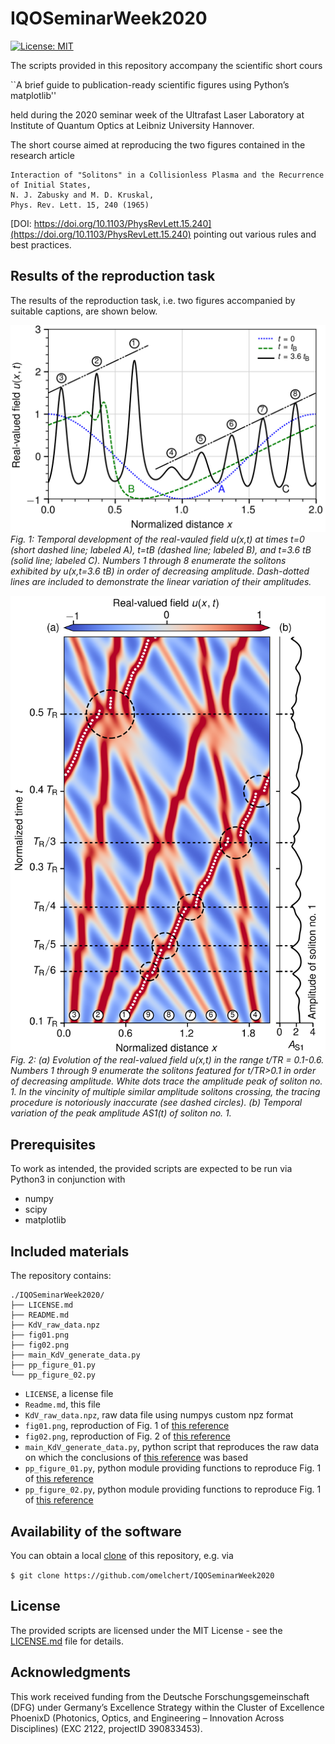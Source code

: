 # IQOSeminarWeek2020 

[![License: MIT](https://img.shields.io/badge/License-MIT-green.svg)](https://opensource.org/licenses/MIT)

The scripts provided in this repository accompany the scientific short cours

``A brief guide to publication-ready scientific figures using Python’s matplotlib''

held during the 2020 seminar week of the Ultrafast Laser Laboratory at
Institute of Quantum Optics at Leibniz University Hannover.

The short course aimed at reproducing the two figures contained in the research article

    Interaction of "Solitons" in a Collisionless Plasma and the Recurrence of Initial States,
    N. J. Zabusky and M. D. Kruskal,
    Phys. Rev. Lett. 15, 240 (1965)


[DOI: https://doi.org/10.1103/PhysRevLett.15.240](https://doi.org/10.1103/PhysRevLett.15.240) pointing out various rules and best practices.

## Results of the reproduction task

The results of the reproduction task, i.e. two figures accompanied by suitable captions, are shown below.

![](https://github.com/omelchert/IQOSeminarWeek2020/blob/master/fig01.png)
*Fig. 1: Temporal development of the real-vauled field u(x,t) at times t=0 (short
dashed line; labeled A), t=tB (dashed line; labeled B), and t=3.6 tB (solid
line; labeled C).  Numbers 1 through 8 enumerate the solitons exhibited by
u(x,t=3.6 tB) in order of decreasing amplitude. Dash-dotted lines are included
to demonstrate the linear variation of their amplitudes.*

![](https://github.com/omelchert/IQOSeminarWeek2020/blob/master/fig02.png)
*Fig. 2: (a) Evolution of the real-valued field u(x,t) in the range t/TR =
0.1-0.6.  Numbers 1 through 9 enumerate the solitons featured for t/TR>0.1 in
order of decreasing amplitude.  White dots trace the amplitude peak of soliton
no. 1. In the vincinity of multiple similar amplitude solitons crossing, the
tracing procedure is notoriously inaccurate (see dashed circles).  (b) Temporal
variation of the peak amplitude AS1(t) of soliton no. 1.*

## Prerequisites

To work as intended, the provided scripts are expected to be run via Python3 in
conjunction with

* numpy
* scipy
* matplotlib

## Included materials

The repository contains:

```
./IQOSeminarWeek2020/
├── LICENSE.md
├── README.md
├── KdV_raw_data.npz
├── fig01.png
├── fig02.png
├── main_KdV_generate_data.py
├── pp_figure_01.py
└── pp_figure_02.py
```

* `LICENSE`, a license file
* `Readme.md`, this file
* `KdV_raw_data.npz`, raw data file using numpys custom npz format
* `fig01.png`, reproduction of Fig. 1 of [this reference](https://doi.org/10.1103/PhysRevLett.15.240)
* `fig02.png`, reproduction of Fig. 2 of [this reference](https://doi.org/10.1103/PhysRevLett.15.240)
* `main_KdV_generate_data.py`, python script that reproduces the raw data on which the conclusions of [this reference](https://doi.org/10.1103/PhysRevLett.15.240) was based
* `pp_figure_01.py`, python module providing functions to reproduce Fig. 1 of [this reference](https://doi.org/10.1103/PhysRevLett.15.240)
* `pp_figure_02.py`, python module providing functions to reproduce Fig. 1 of [this reference](https://doi.org/10.1103/PhysRevLett.15.240)


## Availability of the software

You can obtain a local [clone](https://help.github.com/en/github/creating-cloning-and-archiving-repositories/cloning-a-repository) of this repository, e.g. via

``$ git clone https://github.com/omelchert/IQOSeminarWeek2020``

## License

The provided scripts are licensed under the MIT License - see the [LICENSE.md](LICENSE.md) file for details.

## Acknowledgments

This work received funding from the Deutsche Forschungsgemeinschaft  (DFG)
under Germany’s Excellence Strategy within the Cluster of Excellence PhoenixD
(Photonics, Optics, and Engineering – Innovation Across Disciplines) (EXC 2122,
projectID 390833453).

